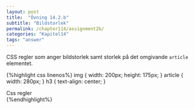 ```yaml
---
layout: post
title:  "Övning 14.2.b"
subtitle: "Bildstorlek"
permalink: /chapter114/assignment2b/
categories: "Kapitel14"
tags: "answer"
---
```

CSS regler som anger bildstorlek samt storlek på det omgivande `article` elementet.

{%highlight css linenos%}
img {
  width: 200px;
  height: 175px;
}
article {
  width: 280px;
}
h3 {
  text-align: center;
}
<figcaption>Css regler</figcaption>
{%endhighlight%}
